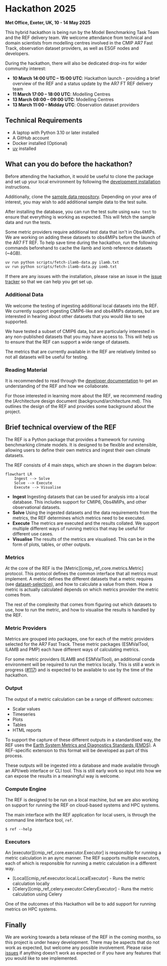 # Hackathon 2025

**Met Office, Exeter, UK, 10 - 14 May 2025**

This hybrid hackathon is being run by the Model Benchmarking Task Team and the REF delivery team. We welcome attendance from technical and domain scientists from modelling centres involved in the CMIP AR7 Fast Track, observation dataset providers, as well as ESGF nodes and developers.

During the hackathon, there will also be dedicated drop-ins for wider community interest:

* **10 March 14:00 UTC – 15:00 UTC**: Hackathon launch - providing a brief overview of the REF and a status update by the AR7 FT REF delivery team
* **11 March 17:00 – 18:00 UTC**: Modelling Centres
* **13 March 08:00 – 09:00 UTC**: Modelling Centres
* **13 March 11:00 – Midday UTC**: Observation dataset providers

## Technical Requirements

* A laptop with Python 3.10 or later installed
* A GitHub account
* Docker installed (Optional)
* [uv](https://docs.astral.sh/uv) installed

## What can you do before the hackathon?

Before attending the hackathon, it would be useful to clone the package and set up your local environment by following the [development installation](development.md#development-installation) instructions.

Additionally, clone the [sample data repository](https://github.com/Climate-REF/ref-sample-data). Depending on your area of interest, you may wish to add additional sample data to the test suite.

After installing the database, you can run the test suite using `make test` to ensure that everything is working as expected. This will fetch the sample data and run the tests.

Some metric providers require additional test data that isn't in Obs4MIPs.
We are working on adding these datasets to obs4MIPs before the  launch of the AR7 FT REF.
To help save time during the hackathon, run the following commands beforehand to cache the ilamb and iomb reference datasets (~4GB).

```bash
uv run python scripts/fetch-ilamb-data.py ilamb.txt
uv run python scripts/fetch-ilamb-data.py iomb.txt
```

If there are any issues with the installation, please raise an issue in the [issue tracker](https://github.com/Climate-REF/climate-ref/issues) so that we can help you get set up.

### Additional Data

We welcome the testing of ingesting additional local datasets into the REF.
We currently support ingesting CMIP6-like and obs4MIPs datasets,
but are interested in hearing about other datasets that you would like to see supported.

We have tested a subset of CMIP6 data,
but are particularly interested in any non-published datasets that you may have access to.
This will help us to ensure that the REF can support a wide range of datasets.

The metrics that are currently available in the REF are relatively limited so not all datasets will be useful for testing.

### Reading Material

It is recommended to read through the [developer documentation](development.md) to get an understanding of the REF and how we collaborate.

For those interested in learning more about the REF,
we recommend reading the [Architecture design document (background/architecture.md).
This outlines the design of the REF and provides some background about the project.

## Brief technical overview of the REF

The REF is a Python package that provides a framework for running benchmarking climate models. It is designed to be flexible and extensible, allowing users to define their own metrics and ingest their own climate datasets.

The REF consists of 4 main steps, which are shown in the diagram below:

```mermaid
flowchart LR
    Ingest --> Solve
    Solve --> Execute
    Execute --> Visualise
```

* **Ingest** Ingesting datasets that can be used for analysis into a local database. This includes support for CMIP6, Obs4MIPs, and other observational datasets.
* **Solve** Using the ingested datasets and the data requirements from the metrics, the REF determines which metrics need to be executed.
* **Execute** The metrics are executed and the results collated. We support multiple different ways of running metrics that may be useful for different use cases.
* **Visualise** The results of the metrics are visualised. This can be in the form of plots, tables, or other outputs.

### Metrics
At the core of the REF is the [Metric][cmip_ref_core.metrics.Metric] protocol.
This protocol defines the common interface that all metrics must implement.
A metric defines the different datasets that a metric requires (see [dataset-selection](how-to-guides/dataset-selection.py)), and how to calculate a value from them.
How a metric is actually calculated depends on which metrics provider the metric comes from.

The rest of the complexity that comes from figuring out which datasets to use, how to run the metric, and how to visualise the results is handled by the REF.

### Metric Providers
Metrics are grouped into packages, one for each of the metric providers selected for the AR7 Fast Track.
These metric packages (ESMValTool, ILAMB and PMP) each have different ways of calculating metrics.

For some metric providers (ILAMB and ESMValTool),
an additional conda environment will be required
to run the metrics locally.
This is still a work in progress ([#117](https://github.com/Climate-REF/climate-ref/pull/117))
and is expected to be available to use by the time of the hackathon.

### Output

The output of a metric calculation can be a range of different outcomes:

* Scalar values
* Timeseries
* Plots
* Tables
* HTML reports

To support the capture of these different outputs in a standardised way,
the REF uses the [Earth System Metrics and Diagnostics Standards (EMDS)](https://github.com/Earth-System-Diagnostics-Standards/EMDS).
A REF-specific extension to this format will be developed as
part of this process.

These outputs will be ingested into a database
and made available through an API/web interface or CLI tool.
This is still early work so input into how we can expose the results in a meaningful way is welcome.

### Compute Engine

The REF is designed to be run on a local machine,
but we are also working on support for running the REF on cloud-based systems and HPC systems.

The main interface with the REF application for local users,
is through the command line interface tool, `ref`.

```
$ ref --help
```

### Executors

An [executor][cmip_ref_core.executor.Executor] is responsible for running a metric calculation in an aync manner.
The REF supports multiple executors,
each of which is responsible for running a metric calculation in a different way.

* [Local][cmip_ref.executor.local.LocalExecutor] - Runs the metric calculation locally
* [Celery][cmip_ref_celery.executor.CeleryExecutor] - Runs the metric calculation using Celery

One of the outcomes of this Hackathon will be to add support for running metrics on HPC systems.

## Finally

We are working towards a beta release of the REF in the coming months,
so this project is under heavy development.
There may be aspects that do not work as expected,
but welcome any possible involvement.
Please raise [issues](https://github.com/Climate-REF/climate-ref/issues)
if anything doesn’t work as expected or if you have any features that you would like to see implemented.
